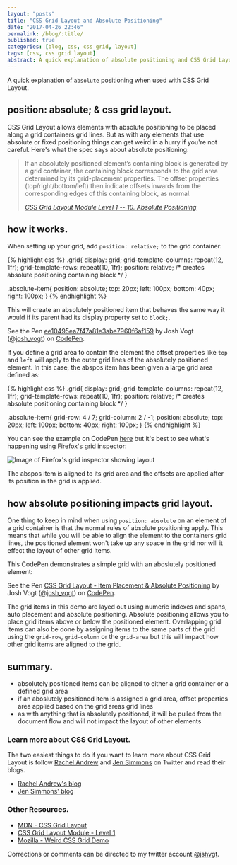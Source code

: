 ```yaml
---
layout: "posts"
title: "CSS Grid Layout and Absolute Positioning"
date: "2017-04-26 22:46"
permalink: /blog/:title/
published: true
categories: [blog, css, css grid, layout]
tags: [css, css grid layout]
abstract: A quick explanation of absolute positioning and CSS Grid Layout. How do offset properties work with CSS Grid? How does it impact the placement of other grid items?
---
```



A quick explanation of `absolute` positioning when used with CSS Grid Layout.

## position: absolute; &amp; css grid layout.

CSS Grid Layout allows elements with absolute positioning to be placed along a grid containers grid lines. But as with any elements that use absolute or fixed positioning things can get weird in a hurry if you're not careful. Here's what the spec says about absolute positioning:

<blockquote cite="https://www.w3.org/TR/css3-grid-layout/#abspos">
  <p>If an absolutely positioned element’s containing block is generated by a grid container, the containing block corresponds to the grid area determined by its grid-placement properties. The offset properties (top/right/bottom/left) then indicate offsets inwards from the corresponding edges of this containing block, as normal.
  </p>
  <cite><a href="https://www.w3.org/TR/css3-grid-layout/#abspos">
    CSS Grid Layout Module Level 1 -- 10. Absolute Positioning
  </a></cite>
</blockquote>

## how it works.

When setting up your grid, add `position: relative;` to the grid container:

{% highlight css %}
.grid{
  display: grid;
  grid-template-columns: repeat(12, 1fr);
  grid-template-rows: repeat(10, 1fr);
  position: relative; /* creates absolute positioning containing block */
}

.absolute-item{
  position: absolute;
  top: 20px;
  left: 100px;
  bottom: 40px;
  right: 100px;
}
{% endhighlight %}

This will create an absolutely positioned item that behaves the same way it would if its parent had its display property set to `block;`.

<p data-height="447" data-theme-id="0" data-slug-hash="ee10495ea7f47a81e3abe7960f6af159" data-default-tab="css,result" data-user="josh_vogt" data-embed-version="2" data-pen-title="ee10495ea7f47a81e3abe7960f6af159" class="codepen">See the Pen <a href="https://codepen.io/josh_vogt/pen/ee10495ea7f47a81e3abe7960f6af159/">ee10495ea7f47a81e3abe7960f6af159</a> by Josh Vogt (<a href="http://codepen.io/josh_vogt">@josh_vogt</a>) on <a href="http://codepen.io">CodePen</a>.</p>
<script async src="https://production-assets.codepen.io/assets/embed/ei.js"></script>

If you define a grid area to contain the element the offset properties like `top` and `left` will apply to the outer grid lines of the absolutely positioned element. In this case, the abspos item has been given a large grid area defined as:

{% highlight css %}
.grid{
  display: grid;
  grid-template-columns: repeat(12, 1fr);
  grid-template-rows: repeat(10, 1fr);
  position: relative; /* creates absolute positioning containing block */
}

.absolute-item{
  grid-row: 4 / 7;
  grid-column: 2 / -1;
  position: absolute;
  top: 20px;
  left: 100px;
  bottom: 40px;
  right: 100px;
}
{% endhighlight %}

You can see the example on CodePen [here](https://codepen.io/josh_vogt/pen/67cbf4ac487883abf4cfa6aa2a711bb4) but it's best to see what's happening using Firefox's grid inspector:

![Image of Firefox's grid inspector showing layout](../../static-assets/images/grid-area.png)

The abspos item is aligned to its grid area and the offsets are applied after its position in the grid is applied.

## how absolute positioning impacts grid layout.

One thing to keep in mind when using `position: absolute` on an element of a grid container is that the normal rules of absolute positioning apply. This means that while you will be able to align the element to the containers grid lines, the positioned element won't take up any space in the grid nor will it effect the layout of other grid items.

This CodePen demonstrates a simple grid with an aboslutely positioned element:

<p data-height="500" data-theme-id="0" data-slug-hash="EmZmee" data-default-tab="result" data-user="josh_vogt" data-embed-version="2" data-pen-title="CSS Grid Layout - Item Placement & Absolute Positioning" class="codepen">See the Pen <a href="http://codepen.io/josh_vogt/pen/EmZmee/">CSS Grid Layout - Item Placement & Absolute Positioning</a> by Josh Vogt (<a href="http://codepen.io/josh_vogt">@josh_vogt</a>) on <a href="http://codepen.io">CodePen</a>.</p>
<script async src="https://production-assets.codepen.io/assets/embed/ei.js"></script>

The grid items in this demo are layed out using numeric indexes and spans, auto placement and absolute positioning. Absolute positioning allows you to place grid items above or below the positioned element. Overlapping grid items can also be done by assigning items to the same parts of the grid using the `grid-row`, `grid-column` or the `grid-area` but this will impact how other grid items are aligned to the grid.

## summary.

- absolutely positioned items can be aligned to either a grid container or a defined grid area
- if an aboslutely positioned item is assigned a grid area, offset properties area applied based on the grid areas grid lines
- as with anything that is absolutely positioned, it will be pulled from the document flow and will not impact the layout of other elements

### Learn more about CSS Grid Layout.

The two easiest things to do if you want to learn more about CSS Grid Layout is follow [Rachel Andrew](https://twitter.com/rachelandrew) and [Jen Simmons](https://twitter.com/jensimmons) on Twitter and read their blogs.

- [Rachel Andrew's blog](https://rachelandrew.co.uk/archives/)
- [Jen Simmons' blog](http://jensimmons.com/writing)

### Other Resources.

- [MDN - CSS Grid Layout](https://developer.mozilla.org/en-US/docs/Web/CSS/CSS_Grid_Layout)
- [CSS Grid Layout Module - Level 1](https://www.w3.org/TR/css3-grid-layout/)
- [Mozilla - Weird CSS Grid Demo](https://www.mozilla.org/en-US/developer/css-grid/)

Corrections or comments can be directed to my twitter account [@jshvgt](https://twitter.com/jshvgt).
